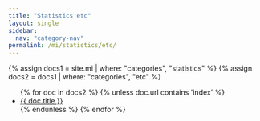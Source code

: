 ```yaml
---
title: "Statistics etc"
layout: single
sidebar:
  nav: "category-nav"
permalink: /mi/statistics/etc/
---
```


{% assign docs1 = site.mi | where: "categories", "statistics" %}
{% assign docs2 = docs1 | where: "categories", "etc" %}

<ul>
  {% for doc in docs2 %}
    {% unless doc.url contains 'index' %}
      <li><a href="{{ doc.url }}">{{ doc.title }}</a></li>
    {% endunless %}
  {% endfor %}
</ul>
